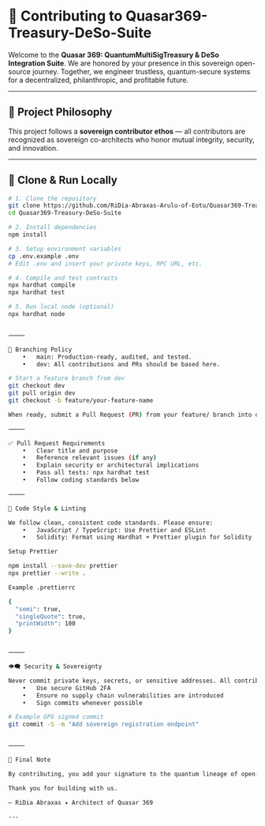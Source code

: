 # 🤝 Contributing to Quasar369-Treasury-DeSo-Suite

Welcome to the **Quasar 369: QuantumMultiSigTreasury & DeSo Integration Suite**. We are honored by your presence in this sovereign open-source journey. Together, we engineer trustless, quantum-secure systems for a decentralized, philanthropic, and profitable future.

---

## 🧱 Project Philosophy

This project follows a **sovereign contributor ethos** — all contributors are recognized as sovereign co-architects who honor mutual integrity, security, and innovation.

---

## 🧪 Clone & Run Locally

```bash
# 1. Clone the repository
git clone https://github.com/RiDia-Abraxas-Arulu-of-Eotu/Quasar369-Treasury-DeSo-Suite.git
cd Quasar369-Treasury-DeSo-Suite

# 2. Install dependencies
npm install

# 3. Setup environment variables
cp .env.example .env
# Edit .env and insert your private keys, RPC URL, etc.

# 4. Compile and test contracts
npx hardhat compile
npx hardhat test

# 5. Run local node (optional)
npx hardhat node


⸻

🌿 Branching Policy
	•	main: Production-ready, audited, and tested.
	•	dev: All contributions and PRs should be based here.

# Start a feature branch from dev
git checkout dev
git pull origin dev
git checkout -b feature/your-feature-name

When ready, submit a Pull Request (PR) from your feature/ branch into dev. Once tested and approved, it will be merged into main for release.

⸻

✅ Pull Request Requirements
	•	Clear title and purpose
	•	Reference relevant issues (if any)
	•	Explain security or architectural implications
	•	Pass all tests: npx hardhat test
	•	Follow coding standards below

⸻

🧬 Code Style & Linting

We follow clean, consistent code standards. Please ensure:
	•	JavaScript / TypeScript: Use Prettier and ESLint
	•	Solidity: Format using Hardhat + Prettier plugin for Solidity

Setup Prettier

npm install --save-dev prettier
npx prettier --write .

Example .prettierrc

{
  "semi": true,
  "singleQuote": true,
  "printWidth": 100
}


⸻

👁️‍🗨️ Security & Sovereignty

Never commit private keys, secrets, or sensitive addresses. All contributors are expected to:
	•	Use secure GitHub 2FA
	•	Ensure no supply chain vulnerabilities are introduced
	•	Sign commits whenever possible

# Example GPG signed commit
git commit -S -m "Add sovereign registration endpoint"


⸻

🧿 Final Note

By contributing, you add your signature to the quantum lineage of open-source innovation. All contributions will be timestamped, cryptographically signed, and immortalized via sovereign blockchains.

Thank you for building with us.

— RiDia Abraxas ✦ Architect of Quasar 369

---

